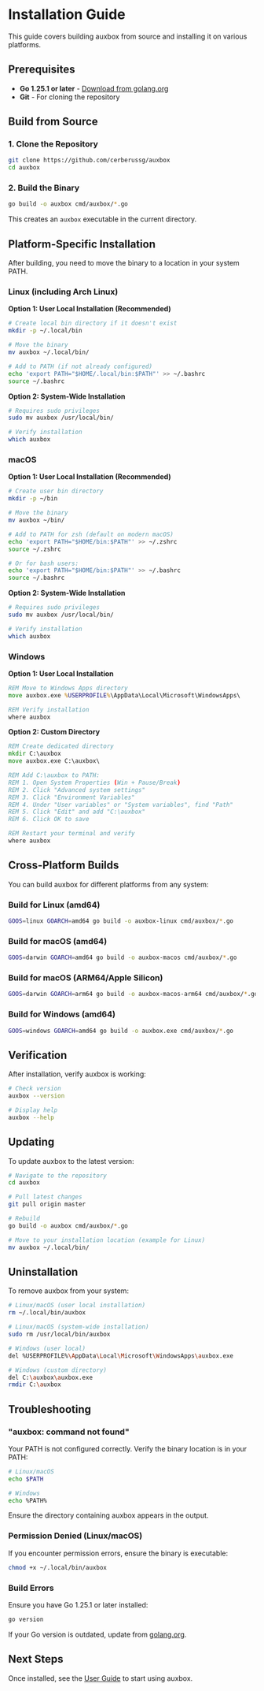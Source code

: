 # Installation Guide

This guide covers building auxbox from source and installing it on various platforms.

## Prerequisites

- **Go 1.25.1 or later** - [Download from golang.org](https://golang.org/dl/)
- **Git** - For cloning the repository

## Build from Source

### 1. Clone the Repository

```bash
git clone https://github.com/cerberussg/auxbox
cd auxbox
```

### 2. Build the Binary

```bash
go build -o auxbox cmd/auxbox/*.go
```

This creates an `auxbox` executable in the current directory.

## Platform-Specific Installation

After building, you need to move the binary to a location in your system PATH.

### Linux (including Arch Linux)

**Option 1: User Local Installation (Recommended)**

```bash
# Create local bin directory if it doesn't exist
mkdir -p ~/.local/bin

# Move the binary
mv auxbox ~/.local/bin/

# Add to PATH (if not already configured)
echo 'export PATH="$HOME/.local/bin:$PATH"' >> ~/.bashrc
source ~/.bashrc
```

**Option 2: System-Wide Installation**

```bash
# Requires sudo privileges
sudo mv auxbox /usr/local/bin/

# Verify installation
which auxbox
```

### macOS

**Option 1: User Local Installation (Recommended)**

```bash
# Create user bin directory
mkdir -p ~/bin

# Move the binary
mv auxbox ~/bin/

# Add to PATH for zsh (default on modern macOS)
echo 'export PATH="$HOME/bin:$PATH"' >> ~/.zshrc
source ~/.zshrc

# Or for bash users:
echo 'export PATH="$HOME/bin:$PATH"' >> ~/.bashrc
source ~/.bashrc
```

**Option 2: System-Wide Installation**

```bash
# Requires sudo privileges
sudo mv auxbox /usr/local/bin/

# Verify installation
which auxbox
```

### Windows

**Option 1: User Local Installation**

```cmd
REM Move to Windows Apps directory
move auxbox.exe %USERPROFILE%\AppData\Local\Microsoft\WindowsApps\

REM Verify installation
where auxbox
```

**Option 2: Custom Directory**

```cmd
REM Create dedicated directory
mkdir C:\auxbox
move auxbox.exe C:\auxbox\

REM Add C:\auxbox to PATH:
REM 1. Open System Properties (Win + Pause/Break)
REM 2. Click "Advanced system settings"
REM 3. Click "Environment Variables"
REM 4. Under "User variables" or "System variables", find "Path"
REM 5. Click "Edit" and add "C:\auxbox"
REM 6. Click OK to save

REM Restart your terminal and verify
where auxbox
```

## Cross-Platform Builds

You can build auxbox for different platforms from any system:

### Build for Linux (amd64)
```bash
GOOS=linux GOARCH=amd64 go build -o auxbox-linux cmd/auxbox/*.go
```

### Build for macOS (amd64)
```bash
GOOS=darwin GOARCH=amd64 go build -o auxbox-macos cmd/auxbox/*.go
```

### Build for macOS (ARM64/Apple Silicon)
```bash
GOOS=darwin GOARCH=arm64 go build -o auxbox-macos-arm64 cmd/auxbox/*.go
```

### Build for Windows (amd64)
```bash
GOOS=windows GOARCH=amd64 go build -o auxbox.exe cmd/auxbox/*.go
```

## Verification

After installation, verify auxbox is working:

```bash
# Check version
auxbox --version

# Display help
auxbox --help
```

## Updating

To update auxbox to the latest version:

```bash
# Navigate to the repository
cd auxbox

# Pull latest changes
git pull origin master

# Rebuild
go build -o auxbox cmd/auxbox/*.go

# Move to your installation location (example for Linux)
mv auxbox ~/.local/bin/
```

## Uninstallation

To remove auxbox from your system:

```bash
# Linux/macOS (user local installation)
rm ~/.local/bin/auxbox

# Linux/macOS (system-wide installation)
sudo rm /usr/local/bin/auxbox

# Windows (user local)
del %USERPROFILE%\AppData\Local\Microsoft\WindowsApps\auxbox.exe

# Windows (custom directory)
del C:\auxbox\auxbox.exe
rmdir C:\auxbox
```

## Troubleshooting

### "auxbox: command not found"

Your PATH is not configured correctly. Verify the binary location is in your PATH:

```bash
# Linux/macOS
echo $PATH

# Windows
echo %PATH%
```

Ensure the directory containing auxbox appears in the output.

### Permission Denied (Linux/macOS)

If you encounter permission errors, ensure the binary is executable:

```bash
chmod +x ~/.local/bin/auxbox
```

### Build Errors

Ensure you have Go 1.25.1 or later installed:

```bash
go version
```

If your Go version is outdated, update from [golang.org](https://golang.org/dl/).

## Next Steps

Once installed, see the [User Guide](USER_GUIDE.md) to start using auxbox.
